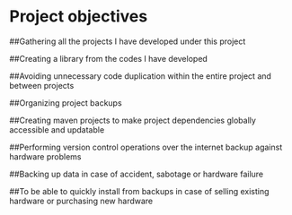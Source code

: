 # Project objectives

##Gathering all the projects I have developed under this project

##Creating a library from the codes I have developed

##Avoiding unnecessary code duplication within the entire project and between projects

##Organizing project backups

##Creating maven projects to make project dependencies globally accessible and updatable

##Performing version control operations over the internet backup against hardware problems

##Backing up data in case of accident, sabotage or hardware failure

##To be able to quickly install from backups in case of selling existing hardware or purchasing new hardware

